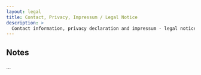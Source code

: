```yaml
---
layout: legal
title: Contact, Privacy, Impressum / Legal Notice
description: >
  Contact information, privacy declaration and impressum - legal notice.
---
```


## Notes

...

<!-- {{ site.legals | inspect }} -->
